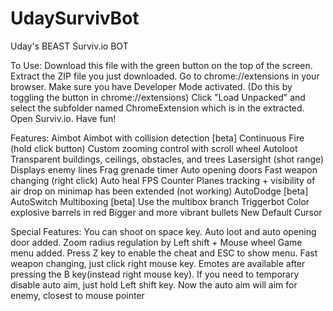 # UdaySurvivBot
Uday's BEAST Surviv.io BOT

To Use: 
Download this file with the green button on the top of the screen.
Extract the ZIP file you just downloaded.
Go to chrome://extensions in your browser. Make sure you have Developer Mode activated. (Do this by toggling the button in chrome://extensions)
Click "Load Unpacked" and select the subfolder named ChromeExtension which is in the extracted.
Open Surviv.io.
Have fun!

Features: 
Aimbot
Aimbot with collision detection [beta]
Continuous Fire (hold click button)
Custom zooming control with scroll wheel
Autoloot
Transparent buildings, ceilings, obstacles, and trees
Lasersight (shot range)
Displays enemy lines
Frag grenade timer
Auto opening doors
Fast weapon changing (right click)
Auto heal
FPS Counter
Planes tracking + visibility of air drop on minimap has been extended (not working)
AutoDodge [beta]
AutoSwitch
Multiboxing [beta] Use the multibox branch
Triggerbot
Color explosive barrels in red
Bigger and more vibrant bullets
New Default Cursor

Special Features:
You can shoot on space key.
Auto loot and auto opening door added.
Zoom radius regulation by Left shift + Mouse wheel
Game menu added. Press Z key to enable the cheat and ESC to show menu.
Fast weapon changing, just click right mouse key.
Emotes are available after pressing the B key(instead right mouse key).
If you need to temporary disable auto aim, just hold Left shift key.
Now the auto aim will aim for enemy, closest to mouse pointer


